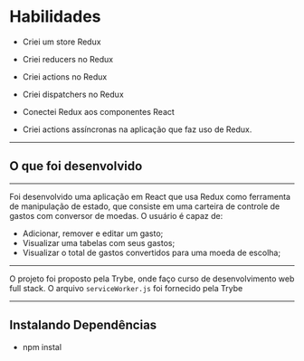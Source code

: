 # Habilidades

- Criei um store Redux

- Criei reducers no Redux

- Criei actions no Redux

- Criei dispatchers no Redux

- Conectei Redux aos componentes React

- Criei actions assíncronas na aplicação que faz uso de Redux.

---
## O que foi desenvolvido
---

Foi desenvolvido uma aplicação em React que usa Redux como ferramenta de manipulação de estado, que consiste em uma carteira de controle de gastos com conversor de moedas. O usuário é capaz de:

- Adicionar, remover e editar um gasto;
- Visualizar uma tabelas com seus gastos;
- Visualizar o total de gastos convertidos para uma moeda de escolha;


 ---
O projeto foi proposto pela Trybe, onde faço curso de desenvolvimento web full stack.
O arquivo `serviceWorker.js` foi fornecido pela Trybe

---

## Instalando Dependências

- npm instal




